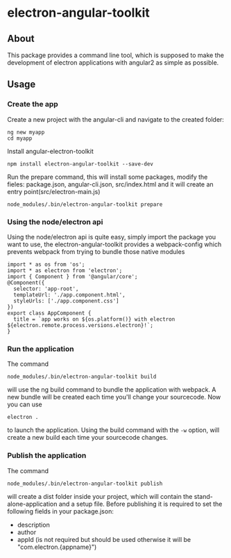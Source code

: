 # electron-angular-toolkit
## About
This package provides a command line tool, which is supposed to make the development of electron applications with angular2 as simple as possible.
## Usage
### Create the app

Create a new project with the angular-cli and navigate to the created folder:
```
ng new myapp
cd myapp
```
Install angular-electron-toolkit
```
npm install electron-angular-toolkit --save-dev
```
Run the prepare command, this will install some packages, modify the fieles: package.json, angular-cli.json, src/index.html and it will create an entry point(src/electron-main.js)
```
node_modules/.bin/electron-angular-toolkit prepare
```
### Using the node/electron api
Using the node/electron api is quite easy, simply import the package you want to use, the electron-angular-toolkit provides a webpack-config which prevents webpack from trying to bundle those native modules
```
import * as os from 'os';
import * as electron from 'electron';
import { Component } from '@angular/core';
@Component({
  selector: 'app-root',
  templateUrl: './app.component.html',
  styleUrls: ['./app.component.css']
})
export class AppComponent {
  title = `app works on ${os.platform()} with electron ${electron.remote.process.versions.electron}!`;
}
```
### Run the application
The command
```
node_modules/.bin/electron-angular-toolkit build
```
will use the ng build command to bundle the application with webpack. A new bundle will be created each time you'll change your sourcecode.
Now you can use
```
electron .
```
to launch the application.
Using the build command with the `-w` option, will create a new build each time your sourcecode changes.
### Publish the application
The command
```
node_modules/.bin/electron-angular-toolkit publish
```
will create a dist folder inside your project, which will contain the stand-alone-application and a setup file.
Before publishing it is required to set the following fields in your package.json:
* description
* author
* appId (is not required but should be used otherwise it will be "com.electron.{appname}")	